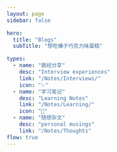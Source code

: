 ```yaml
---
layout: page
sidebar: false

hero:
  title: "Blogs"
  subTitle: "想吃榛子巧克力味蛋糕"

types:
  - name: "面经分享"
    desc: "Interview experiences"
    link: "/Notes/Interviews/"
    icon: "✨"
  - name: "学习笔记"
    desc: "Learning Notes"
    link: "/Notes/Learning/"
    icon: "🏃"
  - name: "随想杂文"
    desc: "personal musings"
    link: "/Notes/Thoughts"
flow: true
---
```


<script setup>
import BlogArchive from '../../.vitepress/views/BlogArchive.vue'
</script>

<BlogArchive/>
